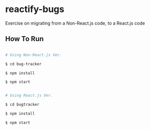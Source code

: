 # reactify-bugs

Exercise on migrating from a Non-React.js code, to a React.js code

## How To Run

``` bash

# Using Non-React.js Ver.

$ cd bug-tracker

$ npm install

$ npm start


# Using React.js Ver.

$ cd bugtracker

$ npm install

$ npm start

```
